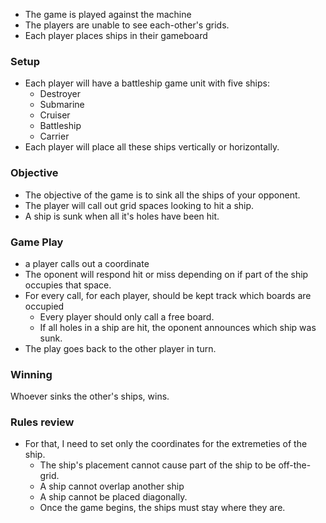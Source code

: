 - The game is played against the machine
- The players are unable to see each-other's grids.
- Each player places ships in their gameboard

### Setup
- Each player will have a battleship game unit with five ships:
    - Destroyer
    - Submarine
    - Cruiser
    - Battleship
    - Carrier
- Each player will place all these ships vertically or horizontally. 

### Objective
- The objective of the game is to sink all the ships of your opponent. 
- The player will call out grid spaces looking to hit a ship. 
- A ship is sunk when all it's holes have been hit. 

### Game Play
- a player calls out a coordinate
- The oponent will respond hit or miss depending on if part of the ship occupies that space. 
- For every call, for each player, should be kept track which boards are occupied
    - Every player should only call a free board.
    - If all holes in a ship are hit, the oponent announces which ship was sunk. 
- The play goes back to the other player in turn.

### Winning
Whoever sinks the other's ships, wins. 

### Rules review
- For that, I need to set only the coordinates for the extremeties of the ship. 
    - The ship's placement cannot cause part of the ship to be off-the-grid. 
    - A ship cannot overlap another ship
    - A ship cannot be placed diagonally. 
    - Once the game begins, the ships must stay where they are. 